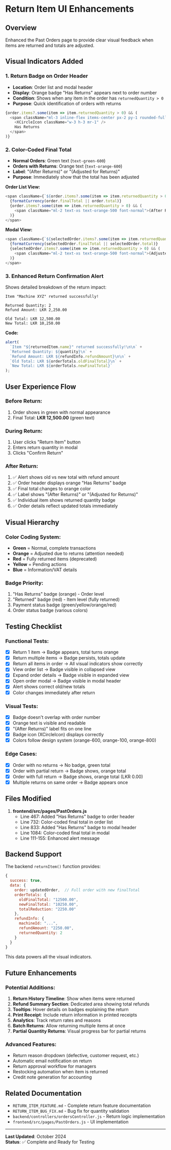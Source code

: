# Return Item UI Enhancements

## Overview
Enhanced the Past Orders page to provide clear visual feedback when items are returned and totals are adjusted.

## Visual Indicators Added

### 1. **Return Badge on Order Header**
- **Location**: Order list and modal header
- **Display**: Orange badge "Has Returns" appears next to order number
- **Condition**: Shows when any item in the order has `returnedQuantity > 0`
- **Purpose**: Quick identification of orders with returns

```javascript
{order.items?.some(item => item.returnedQuantity > 0) && (
  <span className="ml-3 inline-flex items-center px-2 py-1 rounded-full text-xs font-medium bg-orange-100 text-orange-800">
    <XCircleIcon className="w-3 h-3 mr-1" />
    Has Returns
  </span>
)}
```

### 2. **Color-Coded Final Total**
- **Normal Orders**: Green text (`text-green-600`)
- **Orders with Returns**: Orange text (`text-orange-600`)
- **Label**: "(After Returns)" or "(Adjusted for Returns)"
- **Purpose**: Immediately show that the total has been adjusted

**Order List View:**
```javascript
<span className={`${order.items?.some(item => item.returnedQuantity > 0) ? 'text-orange-600' : 'text-green-600'}`}>
  {formatCurrency(order.finalTotal || order.total)}
  {order.items?.some(item => item.returnedQuantity > 0) && (
    <span className="ml-2 text-xs text-orange-500 font-normal">(After Returns)</span>
  )}
</span>
```

**Modal View:**
```javascript
<span className={`${selectedOrder.items?.some(item => item.returnedQuantity > 0) ? 'text-orange-600' : 'text-green-600'}`}>
  {formatCurrency(selectedOrder.finalTotal || selectedOrder.total)}
  {selectedOrder.items?.some(item => item.returnedQuantity > 0) && (
    <span className="ml-2 text-xs text-orange-500 font-normal">(Adjusted for Returns)</span>
  )}
</span>
```

### 3. **Enhanced Return Confirmation Alert**
Shows detailed breakdown of the return impact:
```
Item "Machine XYZ" returned successfully!

Returned Quantity: 2
Refund Amount: LKR 2,250.00

Old Total: LKR 12,500.00
New Total: LKR 10,250.00
```

**Code:**
```javascript
alert(
  `Item "${returnedItem.name}" returned successfully!\n\n` +
  `Returned Quantity: ${quantity}\n` +
  `Refund Amount: LKR ${refundInfo.refundAmount}\n\n` +
  `Old Total: LKR ${orderTotals.oldFinalTotal}\n` +
  `New Total: LKR ${orderTotals.newFinalTotal}`
);
```

## User Experience Flow

### Before Return:
1. Order shows in green with normal appearance
2. Final Total: **LKR 12,500.00** (green text)

### During Return:
1. User clicks "Return Item" button
2. Enters return quantity in modal
3. Clicks "Confirm Return"

### After Return:
1. ✅ Alert shows old vs new total with refund amount
2. ✅ Order header displays orange "Has Returns" badge
3. ✅ Final total changes to orange color
4. ✅ Label shows "(After Returns)" or "(Adjusted for Returns)"
5. ✅ Individual item shows returned quantity badge
6. ✅ Order details reflect updated totals immediately

## Visual Hierarchy

### Color Coding System:
- **Green** = Normal, complete transactions
- **Orange** = Adjusted due to returns (attention needed)
- **Red** = Fully returned items (deprecated)
- **Yellow** = Pending actions
- **Blue** = Information/VAT details

### Badge Priority:
1. "Has Returns" badge (orange) - Order level
2. "Returned" badge (red) - Item level (fully returned)
3. Payment status badge (green/yellow/orange/red)
4. Order status badge (various colors)

## Testing Checklist

### Functional Tests:
- [x] Return 1 item → Badge appears, total turns orange
- [x] Return multiple items → Badge persists, totals update
- [x] Return all items in order → All visual indicators show correctly
- [x] View order list → Badge visible in collapsed view
- [x] Expand order details → Badge visible in expanded view
- [x] Open order modal → Badge visible in modal header
- [x] Alert shows correct old/new totals
- [x] Color changes immediately after return

### Visual Tests:
- [x] Badge doesn't overlap with order number
- [x] Orange text is visible and readable
- [x] "(After Returns)" label fits on one line
- [x] Badge icon (XCircleIcon) displays correctly
- [x] Colors follow design system (orange-600, orange-100, orange-800)

### Edge Cases:
- [x] Order with no returns → No badge, green total
- [x] Order with partial return → Badge shows, orange total
- [x] Order with full return → Badge shows, orange total (LKR 0.00)
- [x] Multiple returns on same order → Badge appears once

## Files Modified

1. **frontend/src/pages/PastOrders.js**
   - Line 467: Added "Has Returns" badge to order header
   - Line 732: Color-coded final total in order list
   - Line 833: Added "Has Returns" badge to modal header
   - Line 1084: Color-coded final total in modal
   - Line 111-155: Enhanced alert message

## Backend Support

The backend `returnItem()` function provides:
```javascript
{
  success: true,
  data: {
    order: updatedOrder,  // Full order with new finalTotal
    orderTotals: {
      oldFinalTotal: "12500.00",
      newFinalTotal: "10250.00",
      totalReduction: "2250.00"
    },
    refundInfo: {
      machineId: "...",
      refundAmount: "2250.00",
      returnedQuantity: 2
    }
  }
}
```

This data powers all the visual indicators.

## Future Enhancements

### Potential Additions:
1. **Return History Timeline**: Show when items were returned
2. **Refund Summary Section**: Dedicated area showing total refunds
3. **Tooltips**: Hover details on badges explaining the return
4. **Print Receipt**: Include return information in printed receipts
5. **Analytics**: Track return rates and reasons
6. **Batch Returns**: Allow returning multiple items at once
7. **Partial Quantity Returns**: Visual progress bar for partial returns

### Advanced Features:
- Return reason dropdown (defective, customer request, etc.)
- Automatic email notification on return
- Return approval workflow for managers
- Restocking automation when item is returned
- Credit note generation for accounting

## Related Documentation
- `RETURN_ITEM_FEATURE.md` - Complete return feature documentation
- `RETURN_ITEM_BUG_FIX.md` - Bug fix for quantity validation
- `backend/controllers/ordersController.js` - Return logic implementation
- `frontend/src/pages/PastOrders.js` - UI implementation

---

**Last Updated**: October 2024  
**Status**: ✅ Complete and Ready for Testing
